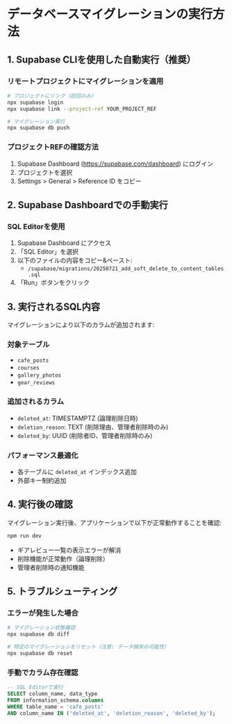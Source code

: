 # データベースマイグレーションの実行方法

## 1. Supabase CLIを使用した自動実行（推奨）

### リモートプロジェクトにマイグレーションを適用

```bash
# プロジェクトにリンク（初回のみ）
npx supabase login
npx supabase link --project-ref YOUR_PROJECT_REF

# マイグレーション実行
npx supabase db push
```

### プロジェクトREFの確認方法
1. Supabase Dashboard (https://supabase.com/dashboard) にログイン
2. プロジェクトを選択
3. Settings > General > Reference ID をコピー

## 2. Supabase Dashboardでの手動実行

### SQL Editorを使用
1. Supabase Dashboard にアクセス
2. 「SQL Editor」を選択
3. 以下のファイルの内容をコピー&ペースト:
   - `/supabase/migrations/20250721_add_soft_delete_to_content_tables.sql`
4. 「Run」ボタンをクリック

## 3. 実行されるSQL内容

マイグレーションにより以下のカラムが追加されます:

### 対象テーブル
- `cafe_posts`
- `courses` 
- `gallery_photos`
- `gear_reviews`

### 追加されるカラム
- `deleted_at`: TIMESTAMPTZ (論理削除日時)
- `deletion_reason`: TEXT (削除理由、管理者削除時のみ)
- `deleted_by`: UUID (削除者ID、管理者削除時のみ)

### パフォーマンス最適化
- 各テーブルに `deleted_at` インデックス追加
- 外部キー制約追加

## 4. 実行後の確認

マイグレーション実行後、アプリケーションで以下が正常動作することを確認:

```bash
npm run dev
```

- ギアレビュー一覧の表示エラーが解消
- 削除機能が正常動作（論理削除）
- 管理者削除時の通知機能

## 5. トラブルシューティング

### エラーが発生した場合
```bash
# マイグレーション状態確認
npx supabase db diff

# 特定のマイグレーションをリセット（注意: データ損失の可能性）
npx supabase db reset
```

### 手動でカラム存在確認
```sql
-- SQL Editorで実行
SELECT column_name, data_type 
FROM information_schema.columns 
WHERE table_name = 'cafe_posts' 
AND column_name IN ('deleted_at', 'deletion_reason', 'deleted_by');
```